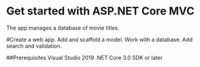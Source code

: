 Get started with ASP.NET Core MVC
=================================

The app manages a database of movie titles.

#Create a web app.
Add and scaffold a model.
Work with a database.
Add search and validation.

##Prerequisites
Visual Studio 2019
.NET Core 3.0 SDK or later